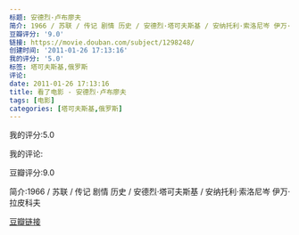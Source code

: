 ```yaml
---
标题: 安德烈·卢布廖夫
简介: 1966 / 苏联 / 传记 剧情 历史 / 安德烈·塔可夫斯基 / 安纳托利·索洛尼岑 伊万·拉皮科夫
豆瓣评分: '9.0'
链接: https://movie.douban.com/subject/1298248/
创建时间: '2011-01-26 17:13:16'
我的评分: '5.0'
标签: 塔可夫斯基,俄罗斯
评论:
date: 2011-01-26 17:13:16
title: 看了电影 - 安德烈·卢布廖夫
tags: [电影]
categories: [塔可夫斯基,俄罗斯]
---
```


我的评分:5.0

我的评论:

豆瓣评分:9.0

简介:1966 / 苏联 / 传记 剧情 历史 / 安德烈·塔可夫斯基 / 安纳托利·索洛尼岑 伊万·拉皮科夫

[豆瓣链接](https://movie.douban.com/subject/1298248/)

